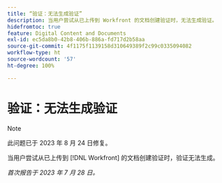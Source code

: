 ```yaml
---
title: “验证：无法生成验证”
description: 当用户尝试从已上传到 Workfront 的文档创建验证时，无法生成验证。
hidefromtoc: true
feature: Digital Content and Documents
exl-id: ec5da8b0-42b8-406b-886a-fd717d2b58aa
source-git-commit: 4f1175f1139158d310649389f2c99c0335094082
workflow-type: ht
source-wordcount: '57'
ht-degree: 100%

---
```


# 验证：无法生成验证

<!--Wf and WFP TOCs-->

>[!NOTE]
>
>此问题已于 2023 年 8 月 24 日修复。

当用户尝试从已上传到 [!DNL Workfront] 的文档创建验证时，验证无法生成。

_首次报告于 2023 年 7 月 28 日。_
